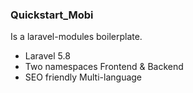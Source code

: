 ### Quickstart_Mobi
Is a laravel-modules boilerplate.

- Laravel 5.8
- Two namespaces Frontend & Backend
- SEO friendly Multi-language




